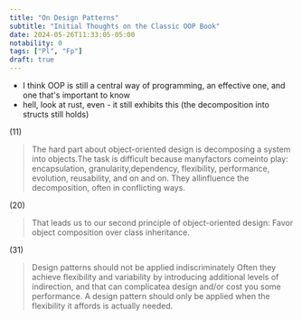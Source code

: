```yaml
---
title: "On Design Patterns"
subtitle: "Initial Thoughts on the Classic OOP Book"
date: 2024-05-26T11:33:05-05:00
notability: 0
tags: ["Pl", "Fp"]
draft: true
---
```


- I think OOP is still a central way of programming, an effective one, and one that's important to know
- hell, look at rust, even - it still exhibits this (the decomposition into structs still holds)

(11)
> The hard part about object-oriented design is decomposing a system into objects.The
> task is difficult because manyfactors comeinto play: encapsulation, granularity,dependency, flexibility, performance, evolution, reusability, and on and on. They allinfluence
> the decomposition, often in conflicting ways.


(20)
> That leads us to our second principle of object-oriented design:
> Favor object composition over class inheritance.

(31)
> Design patterns should not be applied indiscriminately
> Often they achieve flexibility and variability by introducing additional levels of indirection,
> and that can complicatea design and/or cost you some performance. A design pattern
> should only be applied when the flexibility it affords is actually needed.
